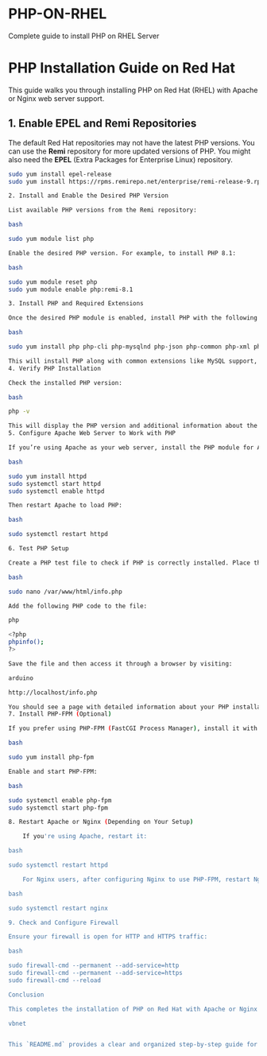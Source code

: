 # PHP-ON-RHEL
Complete guide to install PHP on RHEL Server
# PHP Installation Guide on Red Hat

This guide walks you through installing PHP on Red Hat (RHEL) with Apache or Nginx web server support.

## 1. Enable EPEL and Remi Repositories

The default Red Hat repositories may not have the latest PHP versions. You can use the **Remi** repository for more updated versions of PHP. You might also need the **EPEL** (Extra Packages for Enterprise Linux) repository.

```bash
sudo yum install epel-release
sudo yum install https://rpms.remirepo.net/enterprise/remi-release-9.rpm

2. Install and Enable the Desired PHP Version

List available PHP versions from the Remi repository:

bash

sudo yum module list php

Enable the desired PHP version. For example, to install PHP 8.1:

bash

sudo yum module reset php
sudo yum module enable php:remi-8.1

3. Install PHP and Required Extensions

Once the desired PHP module is enabled, install PHP with the following command:

bash

sudo yum install php php-cli php-mysqlnd php-json php-common php-xml php-mbstring

This will install PHP along with common extensions like MySQL support, JSON, XML, and more. You can add more extensions as needed.
4. Verify PHP Installation

Check the installed PHP version:

bash

php -v

This will display the PHP version and additional information about the installation.
5. Configure Apache Web Server to Work with PHP

If you’re using Apache as your web server, install the PHP module for Apache:

bash

sudo yum install httpd
sudo systemctl start httpd
sudo systemctl enable httpd

Then restart Apache to load PHP:

bash

sudo systemctl restart httpd

6. Test PHP Setup

Create a PHP test file to check if PHP is correctly installed. Place this file in the Apache root directory (usually /var/www/html):

bash

sudo nano /var/www/html/info.php

Add the following PHP code to the file:

php

<?php
phpinfo();
?>

Save the file and then access it through a browser by visiting:

arduino

http://localhost/info.php

You should see a page with detailed information about your PHP installation.
7. Install PHP-FPM (Optional)

If you prefer using PHP-FPM (FastCGI Process Manager), install it with:

bash

sudo yum install php-fpm

Enable and start PHP-FPM:

bash

sudo systemctl enable php-fpm
sudo systemctl start php-fpm

8. Restart Apache or Nginx (Depending on Your Setup)

    If you're using Apache, restart it:

bash

sudo systemctl restart httpd

    For Nginx users, after configuring Nginx to use PHP-FPM, restart Nginx:

bash

sudo systemctl restart nginx

9. Check and Configure Firewall

Ensure your firewall is open for HTTP and HTTPS traffic:

bash

sudo firewall-cmd --permanent --add-service=http
sudo firewall-cmd --permanent --add-service=https
sudo firewall-cmd --reload

Conclusion

This completes the installation of PHP on Red Hat with Apache or Nginx support. You are now ready to run PHP applications on your RHEL server.

vbnet


This `README.md` provides a clear and organized step-by-step guide for installing PHP on Red Hat, suitable for use in a GitHub repository.
